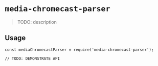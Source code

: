 # `media-chromecast-parser`

> TODO: description

## Usage

```
const mediaChromecastParser = require('media-chromecast-parser');

// TODO: DEMONSTRATE API
```
